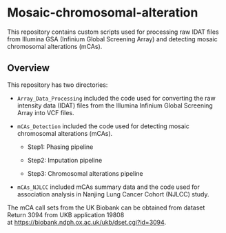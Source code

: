 # **Mosaic-chromosomal-alteration**

This repository contains custom scripts used for processing raw IDAT files from Illumina GSA (Infinium Global Screening Array) and detecting mosaic chromosomal alterations (mCAs). 

## **Overview**

This repository has two directories:

+ `Array_Data_Processing` included the code used for converting the raw intensity data (IDAT) files from the Illumina Infinium Global Screening Array into VCF files.

+ `mCAs_Detection` included the code used for detecting mosaic chromosomal alterations (mCAs).

    + Step1: Phasing pipeline

    + Step2: Imputation pipeline

    + Step3: Chromosomal alterations pipeline

+ `mCAs_NJLCC` included mCAs summary data and the code used for association analysis in Nanjing Lung Cancer Cohort (NJLCC) study.

The mCA call sets from the UK Biobank can be obtained from dataset Return 3094 from UKB application 19808 at https://biobank.ndph.ox.ac.uk/ukb/dset.cgi?id=3094.

